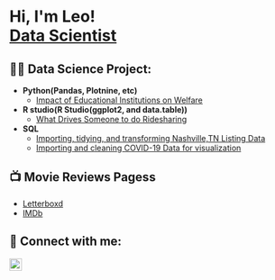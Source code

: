 <h1>Hi, I'm Leo! <br/><a href="https://github.com/leomassoc">Data Scientist</a>

<h2>👨‍💻 Data Science Project:</h2>

- <b>Python(Pandas, Plotnine, etc)</b>
  - [Impact of Educational Institutions on Welfare](https://github.com/leomassoc/LSE-DS105L-Data-Detectives)
- <b>R studio(R Studio(ggplot2, and data.table))</b>
  - [What Drives Someone to do Ridesharing](https://github.com/leomassoc/Leo_Portfolio/blob/main/MassachusettsUber.R) 
- <b>SQL</b>
  - [Importing, tidying, and transforming Nashville,TN Listing Data](https://github.com/leomassoc/Leo_Portfolio/blob/main/NashvilleQuery.sql)
  - [Importing and cleaning COVID-19 Data for visualization](https://github.com/leomassoc/Leo_Portfolio/blob/main/COVID_Portfolio_Project.sql)

<h2>📺 Movie Reviews Pagess</h2>

- [Letterboxd](https://letterboxd.com/Leoo12/)
- [IMDb](https://www.imdb.com/user/ur164780612/?ref_=ext_shr_lnk)

<h2> 🤳 Connect with me:</h2>

[<img align="left" alt="JoshMadakor | LinkedIn" width="22px" src="https://cdn.jsdelivr.net/npm/simple-icons@v3/icons/linkedin.svg" />][linkedin]

[linkedin]: https://www.linkedin.com/in/leomassoc/
